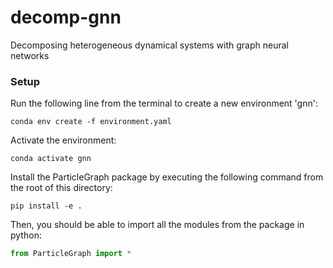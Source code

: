 # decomp-gnn
Decomposing heterogeneous dynamical systems with graph neural networks

### Setup
Run the following line from the terminal to create a new environment 'gnn':
```
conda env create -f environment.yaml
```

Activate the environment:
```
conda activate gnn
```

Install the ParticleGraph package by executing the following command from the root of this directory:
```
pip install -e .
```

Then, you should be able to import all the modules from the package in python:
```python
from ParticleGraph import *
```
